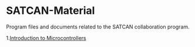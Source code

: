 # SATCAN-Material
Program files and documents related to the SATCAN collaboration program.

1.[Introduction to Microcontrollers](https://github.com/Team-Sammard/SATCAN-Material/tree/main/Introduction%20to%20Microcontrollers)
